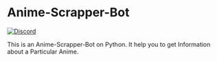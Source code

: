 # Anime-Scrapper-Bot

[![Discord](<https://discordapp.com/api/guilds/793691412864434226/embed.png>)](https://discord.gg/ajagUpyJdw)

This is an Anime-Scrapper-Bot on Python. It help you to get Information about a Particular Anime.
